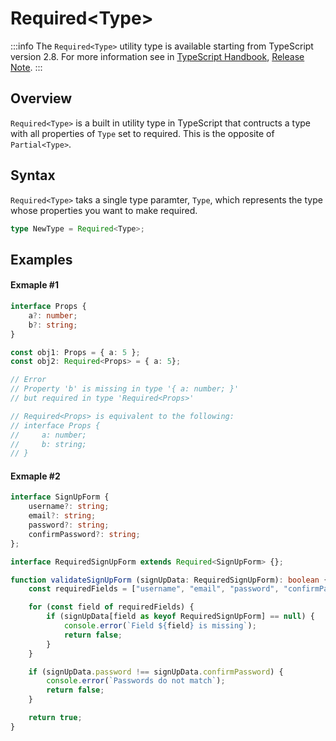 # Required\<Type>

:::info
The `Required<Type>` utility type is available starting from TypeScript version 2.8. For more information see in [TypeScript Handbook](https://www.typescriptlang.org/docs/handbook/utility-types.html#requiredtype), [Release Note](https://www.typescriptlang.org/docs/handbook/release-notes/typescript-2-8.html#improved-control-over-mapped-type-modifiers).
:::

## Overview

`Required<Type>` is a built in utility type in TypeScript that contructs a type with all properties of `Type` set to required. This is the opposite of `Partial<Type>`.

## Syntax

`Required<Type>` taks a single type paramter, `Type`, which represents the type whose properties you want to make required.

```ts
type NewType = Required<Type>;
```

## Examples


#### Exmaple #1


```ts
interface Props {
    a?: number;
    b?: string;
}

const obj1: Props = { a: 5 };
const obj2: Required<Props> = { a: 5};

// Error
// Property 'b' is missing in type '{ a: number; }'
// but required in type 'Required<Props>'

// Required<Props> is equivalent to the following:
// interface Props {
//     a: number;
//     b: string;
// }
```

#### Exmaple #2

```ts
interface SignUpForm {
    username?: string;
    email?: string;
    password?: string;
    confirmPassword?: string;
};

interface RequiredSignUpForm extends Required<SignUpForm> {};

function validateSignUpForm (signUpData: RequiredSignUpForm): boolean {
    const requiredFields = ["username", "email", "password", "confirmPassword"];

    for (const field of requiredFields) {
        if (signUpData[field as keyof RequiredSignUpForm] == null) {
            console.error(`Field ${field} is missing`);
            return false;
        } 
    }

    if (signUpData.password !== signUpData.confirmPassword) {
        console.error(`Passwords do not match`);
        return false;
    }

    return true;
}
```
